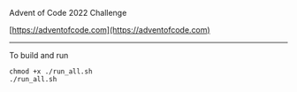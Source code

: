 Advent of Code 2022 Challenge

[https://adventofcode.com](https://adventofcode.com)

<hr>

To build and run
```
chmod +x ./run_all.sh
./run_all.sh
```
